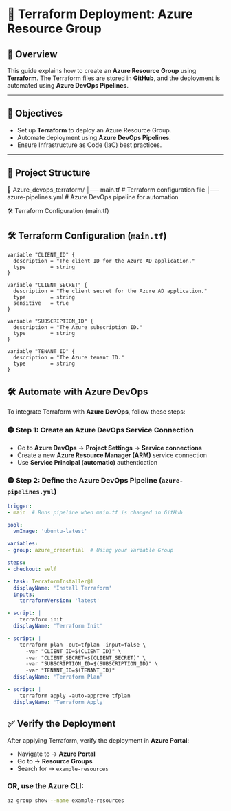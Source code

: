 # 📌 Terraform Deployment: Azure Resource Group  

## 📝 Overview  
This guide explains how to create an **Azure Resource Group** using **Terraform**. The Terraform files are stored in **GitHub**, and the deployment is automated using **Azure DevOps Pipelines**.

---

## 🎯 Objectives  
- Set up **Terraform** to deploy an Azure Resource Group.  
- Automate deployment using **Azure DevOps Pipelines**.  
- Ensure Infrastructure as Code (IaC) best practices.

---

## 📂 Project Structure  
📁 Azure_devops_terraform/ │── main.tf # Terraform configuration file
│── azure-pipelines.yml # Azure DevOps pipeline for automation 

🛠 Terraform Configuration (main.tf) 

## 🛠 Terraform Configuration (`main.tf`)

```hcl
variable "CLIENT_ID" {
  description = "The client ID for the Azure AD application."
  type        = string
}

variable "CLIENT_SECRET" {
  description = "The client secret for the Azure AD application."
  type        = string
  sensitive   = true
}

variable "SUBSCRIPTION_ID" {
  description = "The Azure subscription ID."
  type        = string
}

variable "TENANT_ID" {
  description = "The Azure tenant ID."
  type        = string
}
```
## 🛠️ Automate with Azure DevOps

To integrate Terraform with **Azure DevOps**, follow these steps:

### 🟡 Step 1: Create an Azure DevOps Service Connection  
- Go to **Azure DevOps** → **Project Settings** → **Service connections**  
- Create a new **Azure Resource Manager (ARM)** service connection  
- Use **Service Principal (automatic)** authentication  

### 🟡 Step 2: Define the Azure DevOps Pipeline (`azure-pipelines.yml`)  
```yaml
trigger:
- main  # Runs pipeline when main.tf is changed in GitHub

pool:
  vmImage: 'ubuntu-latest'

variables:
- group: azure_credential  # Using your Variable Group

steps:
- checkout: self

- task: TerraformInstaller@1
  displayName: 'Install Terraform'
  inputs:
    terraformVersion: 'latest'

- script: |
    terraform init
  displayName: 'Terraform Init'

- script: |
    terraform plan -out=tfplan -input=false \
      -var "CLIENT_ID=$(CLIENT_ID)" \
      -var "CLIENT_SECRET=$(CLIENT_SECRET)" \
      -var "SUBSCRIPTION_ID=$(SUBSCRIPTION_ID)" \
      -var "TENANT_ID=$(TENANT_ID)"
  displayName: 'Terraform Plan'

- script: |
    terraform apply -auto-approve tfplan
  displayName: 'Terraform Apply'

```
## ✅ Verify the Deployment

After applying Terraform, verify the deployment in **Azure Portal**:

- Navigate to → **Azure Portal**
- Go to → **Resource Groups**
- Search for → `example-resources`

### OR, use the Azure CLI:

```bash
az group show --name example-resources
